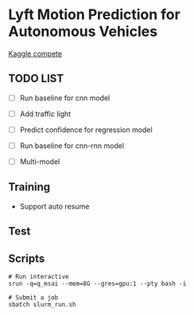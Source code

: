 # Lyft Motion Prediction for Autonomous Vehicles

[Kaggle compete](https://www.kaggle.com/c/lyft-motion-prediction-autonomous-vehicles)


## TODO LIST

- [ ] Run baseline for cnn model
- [ ] Add traffic light
- [ ] Predict confidence for regression model
- [ ] Run baseline for cnn-rnn model
- [ ] Multi-model


## Training

* Support auto resume


## Test


## Scripts

```shell
# Run interactive
srun -q=q_msai --mem=8G --gres=gpu:1 --pty bash -i

# Submit a job
sbatch slurm_run.sh
```
